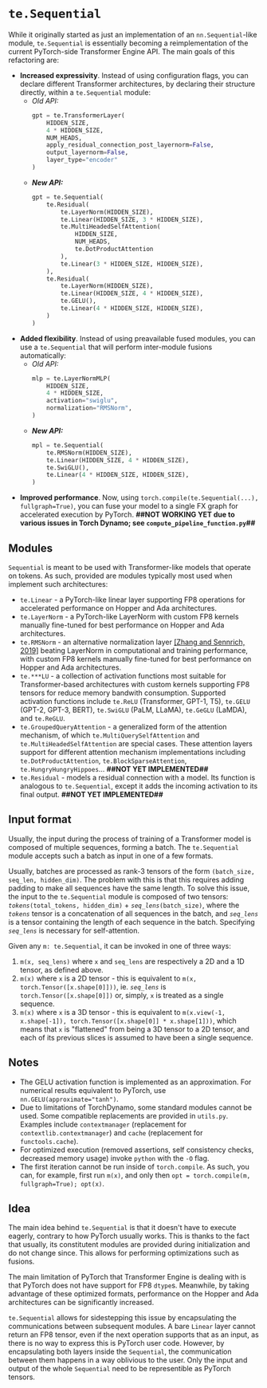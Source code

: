 # `te.Sequential`
While it originally started as just an implementation of an `nn.Sequential`-like module, `te.Sequential` is essentially becoming a reimplementation of the current PyTorch-side Transformer Engine API. The main goals of this refactoring are:
- **Increased expressivity**. Instead of using configuration flags, you can declare different Transformer architectures, by declaring their structure directly, within a `te.Sequential` module:
    - _Old API:_
        ```python
        gpt = te.TransformerLayer(
            HIDDEN_SIZE,
            4 * HIDDEN_SIZE,
            NUM_HEADS,
            apply_residual_connection_post_layernorm=False,
            output_layernorm=False,
            layer_type="encoder"
        )
        ```
    - _**New API:**_
        ```python
        gpt = te.Sequential(
            te.Residual(
                te.LayerNorm(HIDDEN_SIZE),
                te.Linear(HIDDEN_SIZE, 3 * HIDDEN_SIZE),
                te.MultiHeadedSelfAttention(
                    HIDDEN_SIZE,
                    NUM_HEADS,
                    te.DotProductAttention
                ),
                te.Linear(3 * HIDDEN_SIZE, HIDDEN_SIZE),
            ),
            te.Residual(
                te.LayerNorm(HIDDEN_SIZE),
                te.Linear(HIDDEN_SIZE, 4 * HIDDEN_SIZE),
                te.GELU(),
                te.Linear(4 * HIDDEN_SIZE, HIDDEN_SIZE),
            )
        )
        ```
- **Added flexibility**. Instead of using preavailable fused modules, you can use a `te.Sequential` that will perform inter-module fusions automatically:
    - _Old API:_
        ```python
        mlp = te.LayerNormMLP(
            HIDDEN_SIZE,
            4 * HIDDEN_SIZE,
            activation="swiglu",
            normalization="RMSNorm",
        )
        ```
    - _**New API:**_
        ```python
        mpl = te.Sequential(
            te.RMSNorm(HIDDEN_SIZE),
            te.Linear(HIDDEN_SIZE, 4 * HIDDEN_SIZE),
            te.SwiGLU(),
            te.Linear(4 * HIDDEN_SIZE, HIDDEN_SIZE),
        )
        ```
- **Improved performance**. Now, using `torch.compile(te.Sequential(...), fullgraph=True)`, you can fuse your model to a single FX graph for accelerated execution by PyTorch. **##NOT WORKING YET due to various issues in Torch Dynamo; see `compute_pipeline_function.py`##**

## Modules
`Sequential` is meant to be used with Transformer-like models that operate on tokens. As such, provided are modules typically most used when implement such architectures:
- `te.Linear` - a PyTorch-like linear layer supporting FP8 operations for accelerated performance on Hopper and Ada architectures.
- `te.LayerNorm` - a PyTorch-like LayerNorm with custom FP8 kernels manually fine-tuned for best performance on Hopper and Ada architectures.
- `te.RMSNorm` - an alternative normalization layer [[Zhang and Sennrich, 2019]](https://arxiv.org/abs/1910.07467) beating LayerNorm in computational and training performance, with custom FP8 kernels manually fine-tuned for best performance on Hopper and Ada architectures.
- `te.***LU` - a collection of activation functions most suitable for Transformer-based architectures with custom kernels supporting FP8 tensors for reduce memory bandwith consumption. Supported activation functions include `te.ReLU` (Transformer, GPT-1, T5), `te.GELU` (GPT-2, GPT-3, BERT), `te.SwiGLU` (PaLM, LLaMA), `te.GeGLU` (LaMDA), and `te.ReGLU`.
- `te.GroupedQueryAttention` - a generalized form of the attention mechanism, of which `te.MultiQuerySelfAttention` and `te.MultiHeadedSelfAttention` are special cases. These attention layers support for different attention mechanism implementations including `te.DotProductAttention`, `te.BlockSparseAttention`, `te.HungryHungryHippoes`... **##NOT YET IMPLEMENTED##**
- `te.Residual` - models a residual connection with a model. Its function is analogous to `te.Sequential`, except it adds the incoming activation to its final output. **##NOT YET IMPLEMENTED##**

## Input format
Usually, the input during the process of training of a Transformer model is composed of multiple sequences, forming a batch. The `te.Sequential` module accepts such a batch as input in one of a few formats.

Usually, batches are processed as rank-3 tensors of the form `(batch_size, seq_len, hidden_dim)`.
The problem with this is that this requires adding padding to make all sequences have the same length. To solve this issue, the input to the `te.Sequential` module is composed of two tensors: _`tokens`_`(total_tokens, hidden_dim)` + _`seq_lens`_`(batch_size)`, where the _`tokens`_ tensor is a concatenation of all sequences in the batch, and _`seq_lens`_ is a tensor containing the length of each sequence in the batch. Specifying _`seq_lens`_ is necessary for self-attention.

Given any `m: te.Sequential`, it can be invoked in one of three ways:
1. `m(x, seq_lens)` where `x` and `seq_lens` are respectively a 2D and a 1D tensor, as defined above.
2. `m(x)` where `x` is a 2D tensor - this is equivalent to `m(x, torch.Tensor([x.shape[0]]))`, ie. _`seq_lens`_ is `torch.Tensor([x.shape[0]])` or, simply, `x` is treated as a single sequence.
3. `m(x)` where `x` is a 3D tensor - this is equivalent to `m(x.view(-1, x.shape[-1]), torch.Tensor([x.shape[0]] * x.shape[1]))`, which means that `x` is "flattened" from being a 3D tensor to a 2D tensor, and each of its previous slices is assumed to have been a single sequence.

## Notes
* The GELU activation function is implemented as an approximation. For numerical results equivalent to PyTorch, use `nn.GELU(approximate="tanh")`.
* Due to limitations of TorchDynamo, some standard modules cannot be used. Some compatible replacements are provided in `utils.py`. Examples include `contextmanager` (replacement for `contextlib.contextmanager`) and `cache` (replacement for `functools.cache`).
* For optimized execution (removed assertions, self consistency checks, decreased memory usage) invoke `python` with the `-O` flag.
* The first iteration cannot be run inside of `torch.compile`. As such, you can, for example, first run `m(x)`, and only then `opt = torch.compile(m, fullgraph=True); opt(x)`.

## Idea
The main idea behind `te.Sequential` is that it doesn't have to execute eagerly, contrary to how PyTorch usually works. This is thanks to the fact that usually, its constitutent modules are provided during initialization and do not change since. This allows for performing optimizations such as fusions.

The main limitation of PyTorch that Transformer Engine is dealing with is that PyTorch does not have support for FP8 `dtype`s. Meanwhile, by taking advantage of these optimized formats, performance on the Hopper and Ada architectures can be significantly increased.

`te.Sequential` allows for sidestepping this issue by encapsulating the communications between subsequent modules. A bare `Linear` layer cannot return an FP8 tensor, even if the next operation supports that as an input, as there is no way to express this is PyTorch user code. However, by encapsulating both layers inside the `Sequential`, the communication between them happens in a way oblivious to the user. Only the input and output of the whole `Sequential` need to be representible as PyTorch tensors.
